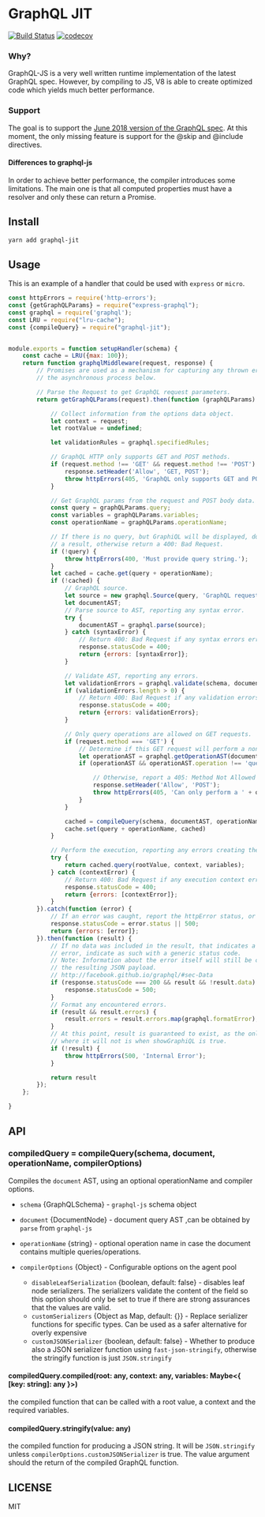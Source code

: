 # GraphQL JIT


[![Build Status](https://travis-ci.org/ruiaraujo/graphql-jit.svg?branch=master)](https://travis-ci.org/ruiaraujo/graphql-jit)
[![codecov](https://codecov.io/gh/ruiaraujo/graphql-jit/branch/master/graph/badge.svg)](https://codecov.io/gh/ruiaraujo/graphql-jit)


### Why?

GraphQL-JS is a very well written runtime implementation of the latest GraphQL spec. However, by compiling to JS, V8 is able to create optimized
code which yields much better performance.

### Support

The goal is to support the [June 2018 version of the GraphQL spec](https://facebook.github.io/graphql/June2018/). At this moment,
the only missing feature is support for the @skip and @include directives.

#### Differences to graphql-js

In order to achieve better performance, the compiler introduces some limitations.
The main one is that all computed properties must have a resolver and only these can return a Promise.

## Install

```sh
yarn add graphql-jit
```

## Usage

This is an example of a handler that could be used with ```express``` or ```micro```.

```js
const httpErrors = require('http-errors');
const {getGraphQLParams} = require("express-graphql");
const graphql = require('graphql');
const LRU = require("lru-cache");
const {compileQuery} = require("graphql-jit");


module.exports = function setupHandler(schema) {
    const cache = LRU({max: 100});
    return function graphqlMiddleware(request, response) {
        // Promises are used as a mechanism for capturing any thrown errors during
        // the asynchronous process below.

        // Parse the Request to get GraphQL request parameters.
        return getGraphQLParams(request).then(function (graphQLParams) {

            // Collect information from the options data object.
            let context = request;
            let rootValue = undefined;

            let validationRules = graphql.specifiedRules;

            // GraphQL HTTP only supports GET and POST methods.
            if (request.method !== 'GET' && request.method !== 'POST') {
                response.setHeader('Allow', 'GET, POST');
                throw httpErrors(405, 'GraphQL only supports GET and POST requests.');
            }

            // Get GraphQL params from the request and POST body data.
            const query = graphQLParams.query;
            const variables = graphQLParams.variables;
            const operationName = graphQLParams.operationName;

            // If there is no query, but GraphiQL will be displayed, do not produce
            // a result, otherwise return a 400: Bad Request.
            if (!query) {
                throw httpErrors(400, 'Must provide query string.');
            }
            let cached = cache.get(query + operationName);
            if (!cached) {
                // GraphQL source.
                let source = new graphql.Source(query, 'GraphQL request');
                let documentAST;
                // Parse source to AST, reporting any syntax error.
                try {
                    documentAST = graphql.parse(source);
                } catch (syntaxError) {
                    // Return 400: Bad Request if any syntax errors errors exist.
                    response.statusCode = 400;
                    return {errors: [syntaxError]};
                }

                // Validate AST, reporting any errors.
                let validationErrors = graphql.validate(schema, documentAST, validationRules);
                if (validationErrors.length > 0) {
                    // Return 400: Bad Request if any validation errors exist.
                    response.statusCode = 400;
                    return {errors: validationErrors};
                }

                // Only query operations are allowed on GET requests.
                if (request.method === 'GET') {
                    // Determine if this GET request will perform a non-query.
                    let operationAST = graphql.getOperationAST(documentAST, operationName);
                    if (operationAST && operationAST.operation !== 'query') {

                        // Otherwise, report a 405: Method Not Allowed error.
                        response.setHeader('Allow', 'POST');
                        throw httpErrors(405, 'Can only perform a ' + operationAST.operation + ' operation ' + 'from a POST request.');
                    }
                }

                cached = compileQuery(schema, documentAST, operationName, {customSerializers: {ID: String, String: String}});
                cache.set(query + operationName, cached)
            }

            // Perform the execution, reporting any errors creating the context.
            try {
                return cached.query(rootValue, context, variables);
            } catch (contextError) {
                // Return 400: Bad Request if any execution context errors exist.
                response.statusCode = 400;
                return {errors: [contextError]};
            }
        }).catch(function (error) {
            // If an error was caught, report the httpError status, or 500.
            response.statusCode = error.status || 500;
            return {errors: [error]};
        }).then(function (result) {
            // If no data was included in the result, that indicates a runtime query
            // error, indicate as such with a generic status code.
            // Note: Information about the error itself will still be contained in
            // the resulting JSON payload.
            // http://facebook.github.io/graphql/#sec-Data
            if (response.statusCode === 200 && result && !result.data) {
                response.statusCode = 500;
            }
            // Format any encountered errors.
            if (result && result.errors) {
                result.errors = result.errors.map(graphql.formatError);
            }
            // At this point, result is guaranteed to exist, as the only scenario
            // where it will not is when showGraphiQL is true.
            if (!result) {
                throw httpErrors(500, 'Internal Error');
            }

            return result
        });
    };

}


```

## API

### compiledQuery = compileQuery(schema, document, operationName, compilerOptions)

Compiles the `document` AST, using an optional operationName and  compiler options.

- `schema` {GraphQLSchema} - `graphql-js` schema object
- `document` {DocumentNode} - document query AST ,can be obtained by `parse` from  `graphql-js`
- `operationName` {string} - optional operation name in case the document contains multiple queries/operations.
- `compilerOptions` {Object} - Configurable options on the agent pool

  - `disableLeafSerialization` {boolean, default: false} - disables leaf node serializers. The serializers validate the content of the field
  so this option should only be set to true if there are strong assurances that the values are valid.
  - `customSerializers` {Object as Map, default: {}} - Replace serializer functions for specific types. Can be used as a safer alternative
  for overly expensive
  - `customJSONSerializer` {boolean, default: false} - Whether to produce also a JSON serializer function using `fast-json-stringify`,
  otherwise the stringify function is just `JSON.stringify`

#### compiledQuery.compiled(root: any, context: any, variables: Maybe<{ [key: string]: any }>)

the compiled function that can be called with a root value, a context and the required variables.

#### compiledQuery.stringify(value: any)

the compiled function for producing a JSON string. It will be `JSON.stringify` unless `compilerOptions.customJSONSerializer` is true.
The value argument should the return of the compiled GraphQL function.

## LICENSE

MIT

